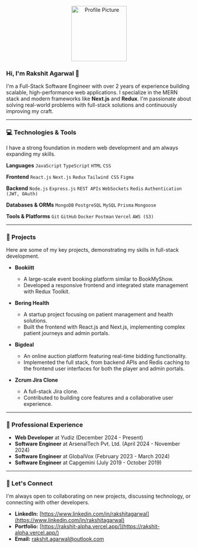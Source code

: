 <p align="center">
  <img src="https://avatars.githubusercontent.com/u/49257691?v=4" width="150" height="150" alt="Profile Picture">
</p>

### Hi, I'm Rakshit Agarwal 👋

I'm a Full-Stack Software Engineer with over 2 years of experience building scalable, high-performance web applications. I specialize in the MERN stack and modern frameworks like **Next.js** and **Redux**. I'm passionate about solving real-world problems with full-stack solutions and continuously improving my craft.

---

### 💻 Technologies & Tools

I have a strong foundation in modern web development and am always expanding my skills.

**Languages**
`JavaScript` `TypeScript` `HTML` `CSS`

**Frontend**
`React.js` `Next.js` `Redux` `Tailwind CSS` `Figma`

**Backend**
`Node.js` `Express.js` `REST APIs` `WebSockets` `Redis` `Authentication (JWT, OAuth)`

**Databases & ORMs**
`MongoDB` `PostgreSQL` `MySQL` `Prisma` `Mongoose`

**Tools & Platforms**
`Git` `GitHub` `Docker` `Postman` `Vercel` `AWS (S3)`

---

### 🚀 Projects

Here are some of my key projects, demonstrating my skills in full-stack development.

- **Bookiitt**
  - A large-scale event booking platform similar to BookMyShow.
  - Developed a responsive frontend and integrated state management with Redux Toolkit.

- **Bering Health**
  - A startup project focusing on patient management and health solutions.
  - Built the frontend with React.js and Next.js, implementing complex patient journeys and admin portals.

- **Bigdeal**
  - An online auction platform featuring real-time bidding functionality.
  - Implemented the full stack, from backend APIs and Redis caching to the frontend user interfaces for both the player and admin portals.

- **Zcrum Jira Clone**
  - A full-stack Jira clone.
  - Contributed to building core features and a collaborative user experience.

---

### 💼 Professional Experience

- **Web Developer** at Yudiz (December 2024 - Present)
- **Software Engineer** at ArsenalTech Pvt. Ltd. (April 2024 - November 2024)
- **Software Engineer** at GlobalVox (February 2023 - March 2024)
- **Software Engineer** at Capgemini (July 2019 - October 2019)

---

### 📧 Let's Connect

I'm always open to collaborating on new projects, discussing technology, or connecting with other developers.

- **LinkedIn:** [https://www.linkedin.com/in/rakshitagarwal](https://www.linkedin.com/in/rakshitagarwal)
- **Portfolio:** [https://rakshit-alpha.vercel.app/](https://rakshit-alpha.vercel.app/)
- **Email:** rakshit.agarwal@outlook.com
